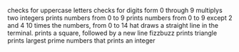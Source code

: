 checks for uppercase letters
checks for digits form 0 through 9
multiplys two integers
prints numbers from 0 to 9
prints numbers from 0 to 9 except 2 and 4
10 times the numbers, from 0 to 14
hat draws a straight line in the terminal.
prints a square, followed by a new line
fizzbuzz
prints triangle
prints largest prime numbers
 that prints an integer
